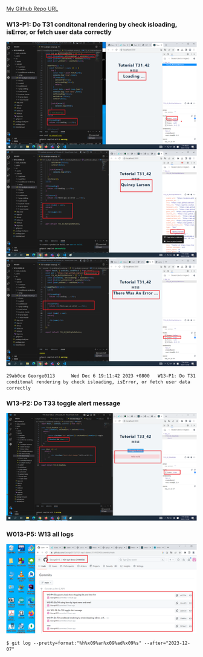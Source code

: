 [My Github Repo URL](https://github.com/George0113/1121-wp1-demo-211410542.git)

### W13-P1: Do T31 conditonal rendering by check isloading, isError, or fetch user data correctly

![](w13-p1-1.png)
![](w13-p1-2.png)
![](w13-p1-3.png)

```
29ab0ce George0113      Wed Dec 6 19:11:42 2023 +0800   W13-P1: Do T31 conditonal rendering by check isloading, isError, or fetch user data correctly
```

### W13-P2: Do T33 toggle alert message

![](w13-p2.png)

### W013-P5: W13 all logs

![](w13-p5.png)

```
$ git log --pretty=format:"%h%x09%an%x09%ad%x09%s" --after="2023-12-07"

```
